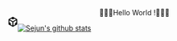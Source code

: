 <div align = center>
👋👋👋Hello World !👋👋👋
</div>

  
<a href="https://https://sejuno.github.io/">
  <img align="left" alt="Anurag Hazra | CodeSandbox" width="20px" src="https://raw.githubusercontent.com/anuraghazra/anuraghazra/master/assets/codesandbox.svg" />
</a>


[![Sejun's github stats](https://github-readme-stats.vercel.app/api?username=sejunO)](https://github.com/anuraghazra/github-readme-stats)
<!--
**sejunO/sejunO** is a ✨ _special_ ✨ repository because its `README.md` (this file) appears on your GitHub profile.

Here are some ideas to get you started:

- 🔭 I’m currently working on ...
- 🌱 I’m currently learning ...
- 👯 I’m looking to collaborate on ...
- 🤔 I’m looking for help with ...
- 💬 Ask me about ...
- 📫 How to reach me: ...

- 😄 Pronouns: ...
- ⚡ Fun fact: ...
-->
